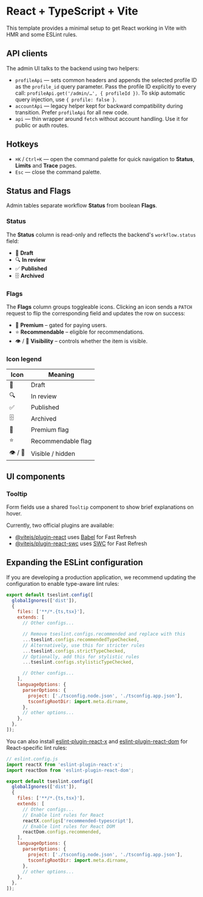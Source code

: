 # React + TypeScript + Vite

This template provides a minimal setup to get React working in Vite with HMR and some ESLint rules.

## API clients

The admin UI talks to the backend using two helpers:

- `profileApi` — sets common headers and appends the selected profile ID as the `profile_id` query parameter. Pass the profile ID explicitly to every call: `profileApi.get('/admin/…', { profileId })`. To skip automatic query injection, use `{ profile: false }`.
- `accountApi` — legacy helper kept for backward compatibility during transition. Prefer `profileApi` for all new code.
- `api` — thin wrapper around `fetch` without account handling. Use it for public or auth routes.

## Hotkeys

- `⌘K` / `Ctrl+K` — open the command palette for quick navigation to **Status**, **Limits** and **Trace** pages.
- `Esc` — close the command palette.

## Status and Flags

Admin tables separate workflow **Status** from boolean **Flags**.

### Status

The **Status** column is read-only and reflects the backend's `workflow.status` field:

- 📝 **Draft**
- 🔍 **In review**
- ✅ **Published**
- 🗄️ **Archived**

### Flags

The **Flags** column groups toggleable icons. Clicking an icon sends a `PATCH` request to flip the corresponding field and updates the row on success:

- 💎 **Premium** – gated for paying users.
- ⭐ **Recommendable** – eligible for recommendations.
- 👁️ / 🚫 **Visibility** – controls whether the item is visible.

### Icon legend

| Icon     | Meaning            |
|----------|--------------------|
| 📝       | Draft              |
| 🔍       | In review          |
| ✅        | Published          |
| 🗄️      | Archived           |
| 💎       | Premium flag       |
| ⭐        | Recommendable flag |
| 👁️ / 🚫 | Visible / hidden   |

## UI components

### Tooltip

Form fields use a shared `Tooltip` component to show brief explanations on hover.

Currently, two official plugins are available:

- [@vitejs/plugin-react](https://github.com/vitejs/vite-plugin-react/blob/main/packages/plugin-react) uses [Babel](https://babeljs.io/) for Fast Refresh
- [@vitejs/plugin-react-swc](https://github.com/vitejs/vite-plugin-react/blob/main/packages/plugin-react-swc) uses [SWC](https://swc.rs/) for Fast Refresh

## Expanding the ESLint configuration

If you are developing a production application, we recommend updating the configuration to enable type-aware lint rules:

```js
export default tseslint.config([
  globalIgnores(['dist']),
  {
    files: ['**/*.{ts,tsx}'],
    extends: [
      // Other configs...

      // Remove tseslint.configs.recommended and replace with this
      ...tseslint.configs.recommendedTypeChecked,
      // Alternatively, use this for stricter rules
      ...tseslint.configs.strictTypeChecked,
      // Optionally, add this for stylistic rules
      ...tseslint.configs.stylisticTypeChecked,

      // Other configs...
    ],
    languageOptions: {
      parserOptions: {
        project: ['./tsconfig.node.json', './tsconfig.app.json'],
        tsconfigRootDir: import.meta.dirname,
      },
      // other options...
    },
  },
]);
```

You can also install [eslint-plugin-react-x](https://github.com/Rel1cx/eslint-react/tree/main/packages/plugins/eslint-plugin-react-x) and [eslint-plugin-react-dom](https://github.com/Rel1cx/eslint-react/tree/main/packages/plugins/eslint-plugin-react-dom) for React-specific lint rules:

```js
// eslint.config.js
import reactX from 'eslint-plugin-react-x';
import reactDom from 'eslint-plugin-react-dom';

export default tseslint.config([
  globalIgnores(['dist']),
  {
    files: ['**/*.{ts,tsx}'],
    extends: [
      // Other configs...
      // Enable lint rules for React
      reactX.configs['recommended-typescript'],
      // Enable lint rules for React DOM
      reactDom.configs.recommended,
    ],
    languageOptions: {
      parserOptions: {
        project: ['./tsconfig.node.json', './tsconfig.app.json'],
        tsconfigRootDir: import.meta.dirname,
      },
      // other options...
    },
  },
]);
```
